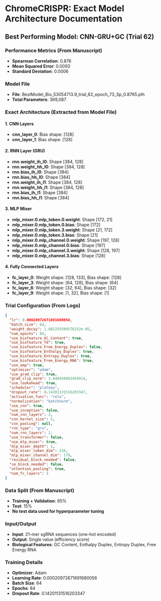 # ChromeCRISPR: Exact Model Architecture Documentation

## Best Performing Model: CNN-GRU+GC (Trial 62)

### Performance Metrics (From Manuscript)
- **Spearman Correlation**: 0.876
- **Mean Squared Error**: 0.0093
- **Standard Deviation**: 0.0006

### Model File
- **File**: BestModel_Bio_53054713.9_trial_62_epoch_73_Sp_0.8765.pth
- **Total Parameters**: 369,087

### Exact Architecture (Extracted from Model File)

#### 1. CNN Layers
- **cnn_layer_0**: Bias shape: [128]
- **cnn_layer_1**: Bias shape: [128]

#### 2. RNN Layer (GRU)
- **rnn.weight_ih_l0**: Shape [384, 128]
- **rnn.weight_hh_l0**: Shape [384, 128]
- **rnn.bias_ih_l0**: Shape [384]
- **rnn.bias_hh_l0**: Shape [384]
- **rnn.weight_ih_l1**: Shape [384, 128]
- **rnn.weight_hh_l1**: Shape [384, 128]
- **rnn.bias_ih_l1**: Shape [384]
- **rnn.bias_hh_l1**: Shape [384]

#### 3. MLP Mixer
- **mlp_mixer.0.mlp_token.0.weight**: Shape [172, 21]
- **mlp_mixer.0.mlp_token.0.bias**: Shape [172]
- **mlp_mixer.0.mlp_token.3.weight**: Shape [21, 172]
- **mlp_mixer.0.mlp_token.3.bias**: Shape [21]
- **mlp_mixer.0.mlp_channel.0.weight**: Shape [197, 128]
- **mlp_mixer.0.mlp_channel.0.bias**: Shape [197]
- **mlp_mixer.0.mlp_channel.3.weight**: Shape [128, 197]
- **mlp_mixer.0.mlp_channel.3.bias**: Shape [128]

#### 4. Fully Connected Layers
- **fc_layer_0**: Weight shape: [128, 133], Bias shape: [128]
- **fc_layer_3**: Weight shape: [64, 128], Bias shape: [64]
- **fc_layer_6**: Weight shape: [32, 64], Bias shape: [32]
- **fc_layer_9**: Weight shape: [1, 32], Bias shape: [1]


### Trial Configuration (From Logs)
```json
{
  "lr": 0.00020972671691680056,
  "batch_size": 64,
  "weight_decay": 1.882255599576252e-05,
  "num_epochs": 84,
  "use_biofeature_GC_Content": true,
  "use_biofeature_Td": true,
  "use_biofeature_Free_Energy_Duplex": false,
  "use_biofeature_Enthalpy_Duplex": true,
  "use_biofeature_Entropy_Duplex": true,
  "use_biofeature_Free_Energy_RNA": true,
  "use_amp": true,
  "optimizer": "adam",
  "use_grad_clip": true,
  "grad_clip_norm": 3.848456063450914,
  "use_lookahead": true,
  "scheduler": "plateau",
  "dropout_rate": 0.14201131516203347,
  "activation_func": "relu",
  "normalization": "batchnorm",
  "use_cnn": true,
  "use_inception": false,
  "num_cnn_layers": 2,
  "cnn_kernel_size": 5,
  "cnn_pooling": null,
  "rnn_type": "gru",
  "num_rnn_layers": 2,
  "use_transformer": false,
  "use_mlp_mixer": true,
  "mlp_mixer_depth": 1,
  "mlp_mixer_token_dim": 216,
  "mlp_mixer_channel_dim": 179,
  "residual_block_needed": false,
  "se_block_needed": false,
  "attention_pooling": true,
  "num_fc_layers": 3
}
```

### Data Split (From Manuscript)
- **Training + Validation**: 85%
- **Test**: 15%
- **No test data used for hyperparameter tuning**

### Input/Output
- **Input**: 21-mer sgRNA sequences (one-hot encoded)
- **Output**: Single value (efficiency score)
- **Biological Features**: GC Content, Enthalpy Duplex, Entropy Duplex, Free Energy RNA

### Training Details
- **Optimizer**: Adam
- **Learning Rate**: 0.00020972671691680056
- **Batch Size**: 64
- **Epochs**: 84
- **Dropout Rate**: 0.14201131516203347
